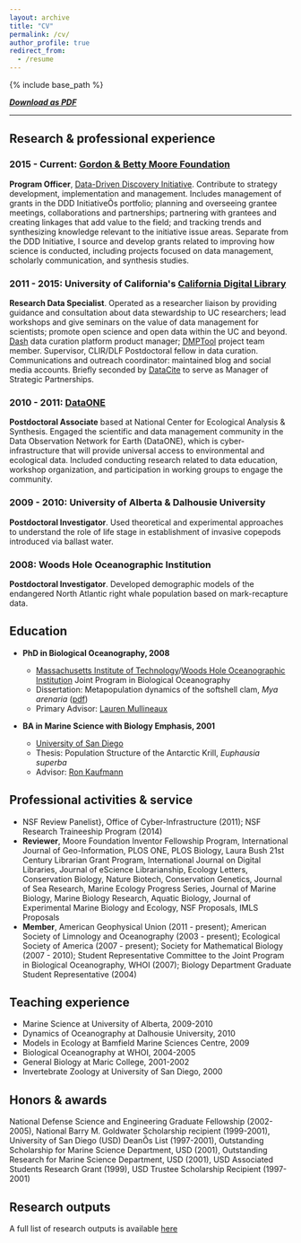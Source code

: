 ```yaml
---
layout: archive
title: "CV"
permalink: /cv/
author_profile: true
redirect_from:
  - /resume
---
```


{% include base_path %}

**_[Download as PDF](https://strasser.github.io/files/cv.pdf)_**

---

## Research & professional experience 

### 2015 - Current: [Gordon & Betty Moore Foundation](http://www.moore.org)

**Program Officer**, [Data-Driven Discovery Initiative](http://www.moore.org/programs/science/data-driven-discovery). Contribute to strategy development, implementation and management. Includes management of grants in the DDD InitiativeÕs portfolio; planning and overseeing grantee meetings, collaborations and partnerships; partnering with grantees and creating linkages that add value to the field; and tracking trends and synthesizing knowledge relevant to the initiative issue areas. Separate from the DDD Initiative, I source and develop grants related to improving how science is conducted, including projects focused on data management,  scholarly communication, and synthesis studies.

### 2011 - 2015: University of California's [California Digital Library](http://cdlib.org)

**Research Data Specialist**. Operated as a researcher liaison by providing guidance and consultation about data stewardship to UC researchers; lead workshops and give seminars on the value of data management for scientists; promote open science and open data within the UC and beyond. [Dash](http://cdluc3.github.io/dash) data curation platform product manager; [DMPTool](http://dmptool.org) project team member. Supervisor, CLIR/DLF Postdoctoral fellow in data curation. Communications and outreach coordinator: maintained blog and social media accounts. Briefly seconded by [DataCite](http://datacite.org) to serve as Manager of Strategic Partnerships.

### 2010 - 2011: [DataONE](http://dataone.org)

**Postdoctoral Associate** based at National Center for Ecological Analysis & Synthesis. Engaged the scientific and data management community in the Data Observation Network for Earth (DataONE), which is cyber-infrastructure that will provide universal access to environmental and ecological data. Included conducting research related to data education, workshop organization, and participation in working groups to engage the community. 

### 2009 - 2010: University of Alberta & Dalhousie University

**Postdoctoral Investigator**. Used theoretical and experimental approaches to understand the role of life stage in establishment of invasive copepods introduced via ballast water.

### 2008: Woods Hole Oceanographic Institution

**Postdoctoral Investigator**. Developed demographic models of the endangered North Atlantic right whale population based on mark-recapture data.


## Education

- **PhD in Biological Oceanography, 2008**

  - [Massachusetts Institute of Technology](http://www.mit.edu/)/[Woods Hole Oceanographic Institution](http://www.whoi.edu) Joint Program in Biological Oceanography
  - Dissertation: Metapopulation dynamics of the softshell clam, _Mya arenaria_ ([pdf](/files/Strasser_thesis.pdf))
  - Primary Advisor: [Lauren Mullineaux](http://www.whoi.edu/profile.do?id=lmullineaux)

- **BA in Marine Science with Biology Emphasis, 2001**

  - [University of San Diego](http://www.sandiego.edu/)
  - Thesis: Population Structure of the Antarctic Krill, _Euphausia superba_
  - Advisor: [Ron Kaufmann](http://home.sandiego.edu/~kaufmann/)

  
## Professional activities & service

- NSF Review Panelist}, Office of Cyber-Infrastructure (2011); NSF Research Traineeship Program (2014)
- **Reviewer**,  Moore Foundation Inventor Fellowship Program, International Journal of Geo-Information, PLOS ONE, PLOS Biology, Laura Bush 21st Century Librarian Grant Program, International Journal on Digital Libraries, Journal of eScience Librarianship, Ecology Letters, Conservation Biology, Nature Biotech, Conservation Genetics, Journal of Sea Research, Marine Ecology Progress Series, Journal of Marine Biology, Marine Biology Research, Aquatic Biology, Journal of Experimental Marine Biology and Ecology, NSF Proposals, IMLS Proposals
- **Member**, American Geophysical Union (2011 - present); American Society of Limnology and Oceanography (2003 - present); Ecological Society of America (2007 - present); Society for Mathematical Biology (2007 - 2010); Student Representative Committee to the Joint Program in Biological Oceanography, WHOI (2007); Biology Department Graduate Student Representative (2004)

## Teaching experience

* Marine Science at University of Alberta, 2009-2010
* Dynamics of Oceanography at Dalhousie University, 2010
* Models in Ecology at Bamfield Marine Sciences Centre, 2009
* Biological Oceanography at WHOI, 2004-2005
* General Biology at Maric College, 2001-2002
* Invertebrate Zoology at University of San Diego, 2000


## Honors & awards

National Defense Science and Engineering Graduate Fellowship (2002-2005), National Barry M. Goldwater Scholarship recipient (1999-2001), University of San Diego (USD) DeanÕs List (1997-2001), Outstanding Scholarship for Marine Science Department, USD (2001), Outstanding Research for Marine Science Department, USD (2001), USD Associated Students Research Grant (1999), USD Trustee Scholarship Recipient (1997-2001) 


## Research outputs

A full list of research outputs is available [here](/outputs.md)

<!-- 
  <ul>{% for post in site.publications %}
    {% include archive-single-cv.html %}
  {% endfor %}</ul>
  
Talks
======
  <ul>{% for post in site.talks %}
    {% include archive-single-talk-cv.html %}
  {% endfor %}</ul>

-->
  